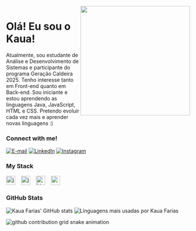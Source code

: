 <img align="right" alt="" height="300px" src="https://camo.githubusercontent.com/60b02bd48837dcdcbba92dee82f6641a49b13bca0654c32351f5843ae438caa7/68747470733a2f2f692e70696e696d672e636f6d2f6f726967696e616c732f31612f35362f65612f31613536656161616637383836396437633665306536323062326239383339342e676966">

<h1>Olá! Eu sou o Kaua!</h1>

<p align="left">Atualmente, sou estudante de Análise e Desenvolvimento de Sistemas e participante do programa Geração Caldeira 2025. Tenho interesse tanto em Front-end quanto em Back-end. Sou iniciante e estou aprendendo as linguagens Java, JavaScript, HTML e CSS. Pretendo evoluir cada vez mais e aprender novas linguagens :)


<h3 align="left">Connect with me!</h3>

[![E-mail](https://img.shields.io/badge/-Email-000?style=for-the-badge&logo=microsoft-outlook&logoColor=FF00F6&color:FFF)](mailto:kauagabrielfarias18@gmail.com)
[![LinkedIn](https://img.shields.io/badge/-LinkedIn-000?style=for-the-badge&logo=linkedin&logoColor=FF00F6&color:FFF)](https://www.linkedin.com/in/kaua-gabriel-de-farias-40901a33a/)
[![Instagram](https://img.shields.io/badge/-Instagram-000?style=for-the-badge&logo=instagram&logoColor=FFFFFF&color:FFF)](https://www.instagram.com/kauagabrielrs/)

<h3 align="left">My Stack</h3>

<div align="left">
  <img src="https://camo.githubusercontent.com/bea90da226e09b503e6c8fde824f4816b98dcf30cd31e803006bf6335af06890/68747470733a2f2f696d672e736869656c64732e696f2f62616467652f6a6176612d2532334544384230302e7376673f7374796c653d666f722d7468652d6261646765266c6f676f3d6f70656e6a646b266c6f676f436f6c6f723d7768697465" height="25" alt="java logo"  />
  <img width="8" />
  <img src="https://camo.githubusercontent.com/29d02b3669d6450d67e043cf5909e740dcb94c1e2306d88ac48b15b4ec55dc65/68747470733a2f2f696d672e736869656c64732e696f2f62616467652f6a6176617363726970742d2532333332333333302e7376673f7374796c653d666f722d7468652d6261646765266c6f676f3d6a617661736372697074266c6f676f436f6c6f723d253233463744463145" height="25" alt="javascript logo"  />
  <img width="8" />
  <img src="https://camo.githubusercontent.com/d4d9d935f85b68223a3514c6a889ea3ed6a77afb5f560c05baa1a1b168077830/68747470733a2f2f696d672e736869656c64732e696f2f62616467652f68746d6c352d2532334533344632362e7376673f7374796c653d666f722d7468652d6261646765266c6f676f3d68746d6c35266c6f676f436f6c6f723d7768697465" height="25" alt="html5 logo"  />
  <img width="8" />
  <img src="https://camo.githubusercontent.com/930c71eac967cc5cec61c0aa08ba3719f9cb68e28cdffa63b28b0a31be1663b4/68747470733a2f2f696d672e736869656c64732e696f2f62616467652f637373332d2532333135373242362e7376673f7374796c653d666f722d7468652d6261646765266c6f676f3d63737333266c6f676f436f6c6f723d7768697465" height="25" alt="css3 logo"  />
  <img width="8" />
</div>


<h3>GitHub Stats</h3>

![Kaua Farias' GitHub stats](https://github-readme-stats.vercel.app/api?username=kauafarias1&show_icons=true&include_all_commits=true&theme=tokyonight&hide_border=true&title_color=FFFFFF&text_color=FFF)
![Linguagens mais usadas por Kaua Farias](https://github-readme-stats.vercel.app/api/top-langs/?username=kauafarias1&layout=compact&theme=tokyonight&hide_border=true&title_color=FFFFFF&text_color=FFF)
<br>


<picture>
  <source media="(prefers-color-scheme: dark)" srcset="https://raw.githubusercontent.com/kauafarias1/kauafarias1/output/github-contribution-grid-snake-dark.svg">
  <source media="(prefers-color-scheme: light)" srcset="https://raw.githubusercontent.com/kauafarias1/kauafarias1/output/github-contribution-grid-snake.svg">
  <img alt="github contribution grid snake animation" src="https://raw.githubusercontent.com/kauafarias1/kauafarias1/output/github-contribution-grid-snake.svg">
</picture>
<br><br>
